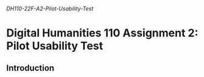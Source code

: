 ###### DH110-22F-A2-Pilot-Usability-Test
# Digital Humanities 110 Assignment 2: Pilot Usability Test
## Introduction 
